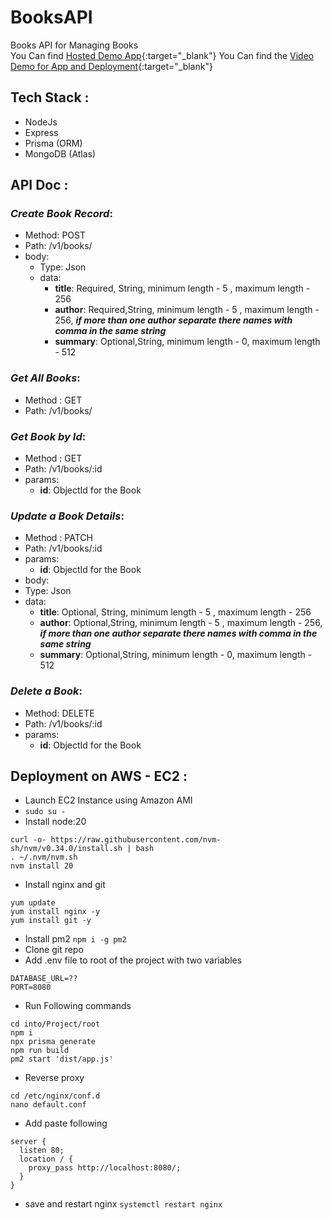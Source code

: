 # BooksAPI
Books API for Managing Books  
You Can find [Hosted Demo App](http://54.66.167.82){:target="_blank"} 
You Can find the [Video Demo for App and Deployment](https://vimeo.com/882851798?share=copy#t=0){:target="_blank"} 
## **Tech Stack :**  
- NodeJs
- Express  
- Prisma (ORM)
- MongoDB (Atlas)
  
## **API Doc :**

### ***Create Book Record***:
- Method: POST
- Path: /v1/books/
- body:
  - Type: Json
  - data:
    - **title**: Required, String, minimum length - 5 , maximum length - 256
    - **author**: Required,String, minimum length - 5 , maximum length - 256, ***if more than one author separate there names with comma in the same string***
    -  **summary**: Optional,String, minimum length - 0, maximum length - 512
### ***Get All Books***:
  - Method : GET
  - Path: /v1/books/
### ***Get Book by Id***:
- Method : GET
- Path: /v1/books/:id
- params: 
  - **id**: ObjectId for the Book 
### ***Update a Book Details***:
- Method : PATCH
- Path: /v1/books/:id
- params: 
    - **id**: ObjectId for the Book
- body:
- Type: Json
- data:
    - **title**: Optional, String, minimum length - 5 , maximum length - 256
    - **author**: Optional,String, minimum length - 5 , maximum length - 256, ***if more than one author separate there names with comma in the same string***
    -  **summary**: Optional,String, minimum length - 0, maximum length - 512 
### ***Delete a Book***:
- Method: DELETE
- Path: /v1/books/:id
- params:
  - **id**: ObjectId for the Book 

## **Deployment on AWS - EC2 :**
- Launch EC2 Instance using Amazon AMI
- ```sudo su -```
- Install node:20  
```
curl -o- https://raw.githubusercontent.com/nvm-sh/nvm/v0.34.0/install.sh | bash   
. ~/.nvm/nvm.sh  
nvm install 20
```
- Install nginx and git   
```
yum update             
yum install nginx -y  
yum install git -y
``` 
- Install pm2
  ```npm i -g pm2```
- Clone git repo
- Add .env file to root of the project with two variables  
```
DATABASE_URL=?? 
PORT=8080
```
- Run Following commands
```
cd into/Project/root
npm i
npx prisma generate
npm run build 
pm2 start 'dist/app.js'
```
- Reverse proxy
```
cd /etc/nginx/conf.d
nano default.conf
```
  - Add paste following 
  ```
  server { 
    listen 80; 
    location / { 
      proxy_pass http://localhost:8080/; 
    } 
  } 
  ```
  - save and restart nginx ```systemctl restart nginx```
